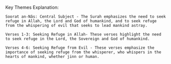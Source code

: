 Key Themes Explanation:

    Soorat an-Nâs: Central Subject - The Surah emphasizes the need to seek refuge in Allah, the Lord and God of humankind, and to seek refuge from the whispering of evil that seeks to lead mankind astray.

    Verses 1-3: Seeking Refuge in Allah- These verses highlight the need to seek refuge in the Lord, the Sovereign and God of humankind.

    Verses 4-6: Seeking Refuge from Evil - These verses emphasize the importance of seeking refuge from the whisperer, who whispers in the hearts of mankind, whether jinn or human.